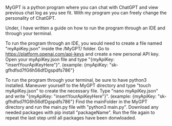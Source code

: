MyGPT is a python program where you can chat with ChatGPT and view previous chat log as you see fit.
With my program you can freely change the personality of ChatGPT.

Under, I have written a guide on how to run the program through an IDE and through your terminal.

To run the program through an IDE, you would need to create a file named "myApiKey.json" inside the /MyGPT/ folder.
Go to https://platform.openai.com/api-keys and create a new personal API key.
Open your myApiKey.json file and type "{myApiKey: "insertYourApiKeyHere"}". (example: {myApiKey: "sk-gfhdfsd7fG6h56dfDgspdfs786"}

To run the program through your terminal, be sure to have python3 installed.
Maneuver yourself to the MyGPT directory and type "touch myApiKey.json" to create the necessary file.
Type "nano myApiKey.json" and write "{myApiKey: "insertYourApiKeyHere"}". (example: {myApiKey: "sk-gfhdfsd7fG6h56dfDgspdfs786"}
Find the mainFolder in the MyGPT directory and run the main.py file with "python3 main.py".
Download any needed packages with pip install "packageName".
Run the file again to repeat the last step until all packages have been donwloaded.
